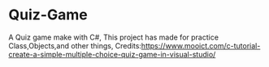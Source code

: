 # Quiz-Game
A Quiz game make with C#, This project has made for practice Class,Objects,and other things, 
Credits:https://www.mooict.com/c-tutorial-create-a-simple-multiple-choice-quiz-game-in-visual-studio/
